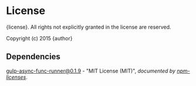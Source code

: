 # License

{license}. All rights not explicitly granted in the license are reserved.

Copyright (c) 2015 {author}

## Dependencies
[gulp-async-func-runner@0.1.9](&quot;https://github.com/Cellarise/gulp-async-func-runner&quot;) - &quot;MIT License (MIT)&quot;, 
*documented by [npm-licenses](http://github.com/AceMetrix/npm-license.git)*.